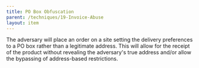 ```yaml
---
title: PO Box Obfuscation
parent: /techniques/19-Invoice-Abuse
layout: item
---
```


<p>The adversary will place an order on a site setting the delivery preferences to a PO box rather than a legitimate address. This will allow for the receipt of the product without revealing the adversary's true address and/or allow the bypassing of address-based restrictions.</p>
